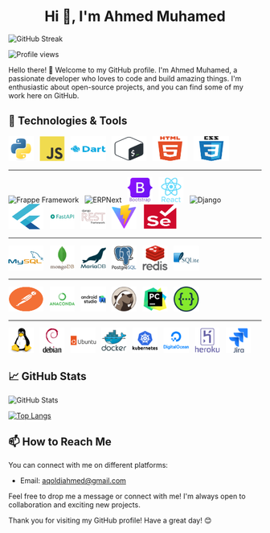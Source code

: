 <h1 align="center">Hi 👋, I'm Ahmed Muhamed </h1>

![GitHub Streak](https://github-readme-streak-stats.herokuapp.com/?user=d3mah-24&)

![Profile views](https://komarev.com/ghpvc/?username=d3mah-24&label=Profile%20views&color=0e75b6&style=flat)

Hello there! 👋 Welcome to my GitHub profile. I'm Ahmed Muhamed, a passionate developer who loves to code and build amazing things. I'm enthusiastic about open-source projects, and you can find some of my work here on GitHub.

## 🔧 Technologies & Tools

 <p >
    <img src="https://raw.githubusercontent.com/devicons/devicon/master/icons/python/python-original.svg" alt="Python" width="50" height="50"/> &nbsp;
    <img src="https://raw.githubusercontent.com/devicons/devicon/master/icons/javascript/javascript-original.svg" alt="JavaScript" width="50" height="50"/> &nbsp;
    <img src="https://raw.githubusercontent.com/devicons/devicon/master/icons/dart/dart-plain-wordmark.svg" alt="Dart" width="70" height="50"/> &nbsp;
    <img src="https://raw.githubusercontent.com/devicons/devicon/master/icons/bash/bash-original.svg" alt="Bash" width="70" height="50"/> &nbsp;
    <img src="https://raw.githubusercontent.com/devicons/devicon/master/icons/html5/html5-plain-wordmark.svg" alt="HTML5" width="70" height="50"/> &nbsp;
    <img src="https://raw.githubusercontent.com/devicons/devicon/master/icons/css3/css3-original-wordmark.svg" alt="CSS3" width="70" height="50"/> &nbsp;
</p>
<hr/>
<p >
    <img src="https://raw.githubusercontent.com/frappe/frappe/develop/frappe/public/images/frappe-framework-logo.png" alt="Frappe Framework" height="50" width="50"/> &nbsp;
    <img src="https://raw.githubusercontent.com/frappe/erpnext/develop/erpnext/public/images/erpnext-logo.png" alt="ERPNext" height="50" width="50"/> &nbsp;
    <img src="https://raw.githubusercontent.com/devicons/devicon/master/icons/bootstrap/bootstrap-original-wordmark.svg" alt="Bootstrap" width="50" height="50"/> &nbsp;
    <img src="https://raw.githubusercontent.com/devicons/devicon/master/icons/react/react-original-wordmark.svg" alt="React" width="50" height="50"/> &nbsp;
    <img src="https://static.djangoproject.com/img/logos/django-logo-negative.svg" alt="Django" width="50" height="50"/> &nbsp;
    <img src="https://raw.githubusercontent.com/devicons/devicon/master/icons/flutter/flutter-original.svg" alt="Flutter" width="70" height="50"/> &nbsp;
    <img src="https://raw.githubusercontent.com/devicons/devicon/master/icons/fastapi/fastapi-original-wordmark.svg" alt="FastAPI" width="50" height="50"/> &nbsp;
    <img src="https://raw.githubusercontent.com/devicons/devicon/master/icons/djangorest/djangorest-original-wordmark.svg" alt="Django REST Framework" width="50" height="50"/> &nbsp;
    <img src="https://raw.githubusercontent.com/devicons/devicon/master/icons/vitejs/vitejs-original.svg" alt="Vite.js" width="50" height="50"/> &nbsp;
    <img src="https://raw.githubusercontent.com/devicons/devicon/master/icons/selenium/selenium-original.svg" alt="Selenium" width="70" height="50"/> &nbsp;
</p>
<hr/>
<p >
    <img src="https://raw.githubusercontent.com/devicons/devicon/master/icons/mysql/mysql-original-wordmark.svg" alt="MySQL" width="70" height="50"/> &nbsp;
    <img src="https://raw.githubusercontent.com/devicons/devicon/master/icons/mongodb/mongodb-original-wordmark.svg" alt="MongoDB" width="50" height="50"/> &nbsp;
    <img src="https://raw.githubusercontent.com/devicons/devicon/master/icons/mariadb/mariadb-original-wordmark.svg" alt="MariaDB" width="50" height="50"/> &nbsp;
    <img src="https://raw.githubusercontent.com/devicons/devicon/master/icons/postgresql/postgresql-original-wordmark.svg" alt="PostgreSQL" width="50" height="50"/> &nbsp;
    <img src="https://raw.githubusercontent.com/devicons/devicon/master/icons/redis/redis-original-wordmark.svg" alt="Redis" width="50" height="50"/> &nbsp;
    <img src="https://raw.githubusercontent.com/devicons/devicon/master/icons/sqlite/sqlite-original-wordmark.svg" alt="SQLite" width="50" height="50"/> &nbsp;
</p>
<hr/>
<p >
    <img src="https://raw.githubusercontent.com/devicons/devicon/master/icons/postman/postman-original.svg" alt="Postman" width="70" height="50"/> &nbsp;
    <img src="https://raw.githubusercontent.com/devicons/devicon/master/icons/anaconda/anaconda-original-wordmark.svg" alt="Anaconda" width="50" height="50"/> &nbsp;
    <img src="https://raw.githubusercontent.com/devicons/devicon/master/icons/androidstudio/androidstudio-original-wordmark.svg" alt="Android Studio" width="50" height="50"/> &nbsp;
    <img src="https://raw.githubusercontent.com/devicons/devicon/master/icons/dbeaver/dbeaver-original.svg" alt="DBeaver" width="50" height="50"/> &nbsp;
    <img src="https://raw.githubusercontent.com/devicons/devicon/master/icons/pycharm/pycharm-original.svg" alt="PyCharm" width="50" height="50"/> &nbsp;
    <img src="https://raw.githubusercontent.com/devicons/devicon/master/icons/swagger/swagger-original.svg" alt="Swagger" width="50" height="50"/> &nbsp;
</p>
<hr/>
<p >
    <img src="https://raw.githubusercontent.com/devicons/devicon/master/icons/linux/linux-original.svg" alt="Linux" width="50" height="50"/> &nbsp;
    <img src="https://raw.githubusercontent.com/devicons/devicon/master/icons/debian/debian-original-wordmark.svg" alt="Debian" width="50" height="50"/> &nbsp;
    <img src="https://raw.githubusercontent.com/devicons/devicon/master/icons/ubuntu/ubuntu-original-wordmark.svg" alt="Ubuntu" width="50" height="50"/> &nbsp;
    <img src="https://raw.githubusercontent.com/devicons/devicon/master/icons/docker/docker-original-wordmark.svg" alt="Docker" width="50" height="50"/> &nbsp;
    <img src="https://raw.githubusercontent.com/devicons/devicon/master/icons/kubernetes/kubernetes-original-wordmark.svg" alt="Kubernetes" width="50" height="50"/> &nbsp;
    <img src="https://raw.githubusercontent.com/devicons/devicon/master/icons/digitalocean/digitalocean-original-wordmark.svg" alt="DigitalOcean" width="50" height="50"/> &nbsp;
    <img src="https://raw.githubusercontent.com/devicons/devicon/master/icons/heroku/heroku-original-wordmark.svg" alt="Heroku" width="50" height="50"/> &nbsp;
    <img src="https://raw.githubusercontent.com/devicons/devicon/master/icons/jira/jira-original-wordmark.svg" alt="Jira" width="50" height="50"/> &nbsp;
</p>

## 📈 GitHub Stats

![GitHub Stats](https://github-readme-stats.vercel.app/api?username=d3mah-24&show_icons=true&theme=radical)

[![Top Langs](https://github-readme-stats.vercel.app/api/top-langs/?username=d3mah-24&layout=compact&theme=radical)](https://github.com/anuraghazra/github-readme-stats)

## 📫 How to Reach Me

You can connect with me on different platforms:

- Email: <aqoldiahmed@gmail.com>

Feel free to drop me a message or connect with me! I'm always open to collaboration and exciting new projects.

Thank you for visiting my GitHub profile! Have a great day! 😊
